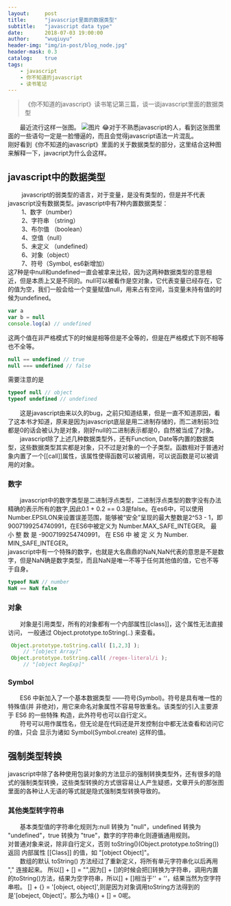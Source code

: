 ```yaml
---
layout:     post
title:      "javascript里面的数据类型"
subtitle:   "javascript data type"
date:       2018-07-03 19:00:00
author:     "wuqiuyu"
header-img: "img/in-post/blog_node.jpg"
header-mask: 0.3
catalog:    true
tags:
    - javascript
    - 你不知道的javascript
    - 读书笔记
---
```



> 《你不知道的javascript》读书笔记第三篇，谈一谈javascript里面的数据类型

&emsp;&emsp;最近流行这样一张图。
![图片](https://wx1.sinaimg.cn/mw690/cfce7b59ly1fsvakh6wbsj20hr0k4q77.jpg)
😂对于不熟悉javascript的人，看到这张图里面的一些语句一定是一脸懵逼的，而且会觉得javascript语法一片混乱。<br/>刚好看到《你不知道的javascript》里面的关于数据类型的部分，这里结合这种图来解释一下，javacript为什么会这样。
## javascript中的数据类型
&emsp;&emsp; javascript的弱类型的语言，对于变量，是没有类型的，但是并不代表javascript没有数据类型。javascript中有7种内置数据类型：<br/>
&emsp;&emsp; 1、数字（number）<br/>
&emsp;&emsp; 2、字符串 （string）<br/>
&emsp;&emsp; 3、布尔值 （boolean）<br/>
&emsp;&emsp; 4、空值（null）<br/>
&emsp;&emsp; 5、未定义 （undefined）<br/>
&emsp;&emsp; 6、对象（object）<br/>
&emsp;&emsp; 7、符号（Symbol, es6新增加）<br/>
这7种是中null和undefined一直会被拿来比较，因为这两种数据类型的意思相近，但是本质上又是不同的。null可以被看作是空对象，它代表变量已经存在，它的值为空，我们一般会给一个变量赋值null，用来占有空间，当变量未持有值的时候为undefined。
```javascript
var a
var b = null
console.log(a) // undefined
```
这两个值在非严格模式下的时候是相等但是不全等的，但是在严格模式下则不相等也不全等。
```javascript
null == undefined // true
null === undefined // false
```
需要注意的是
```javascript
typeof null // object
typeof undefined // undefined
```
&emsp;&emsp;这是javascript由来以久的bug，之前只知道结果，但是一直不知道原因，看了这本书才知道，原来是因为javascript底层是用二进制存储的，而二进制前3位都是0的话会被认为是对象，刚好null的二进制表示都是0，自然被当成了对象。<br/>
&emsp;&emsp;javascript除了上述几种数据类型外，还有Function, Date等内置的数据类型，这些数据类型其实都是对象，只不过是对象的一个子类型。函数相对于普通对象内置了一个[[call]]属性，该属性使得函数可以被调用，可以说函数是可以被调用的对象。<br/>
### 数字
&emsp;&emsp;javascript中的数字类型是二进制浮点类型，二进制浮点类型的数字没有办法精确的表示所有的数字,因此0.1 + 0.2 == 0.3是false。在es6中，可以使用Number.EPSILON来设置误差范围，能够被“安全”呈现的最大整数是2^53 - 1，即9007199254740991，在ES6中被定义为 Number.MAX_SAFE_INTEGER。 最 小 整 数 是 -9007199254740991， 在 ES6 中 被 定 义 为 Number. MIN_SAFE_INTEGER。<br/>
javascript中有一个特殊的数字，也就是大名鼎鼎的NaN,NaN代表的意思是不是数字，但是NaN确是数字类型，而且NaN是唯一不等于任何其他值的值，它也不等于自身。
```javascript
typeof NaN // number
NaN == NaN false
```
### 对象
&emsp;&emsp;对象是引用类型，所有的对象都有一个内部属性[[class]]，这个属性无法直接访问， 一般通过 Object.prototype.toString(..) 来查看。
```javascript
 Object.prototype.toString.call( [1,2,3] );
     // "[object Array]"
 Object.prototype.toString.call( /regex-literal/i );
     // "[object RegExp]"
```
### Symbol
&emsp;&emsp;ES6 中新加入了一个基本数据类型 ——符号(Symbol)。符号是具有唯一性的特殊值(并 非绝对)，用它来命名对象属性不容易导致重名。该类型的引入主要源于 ES6 的一些特殊 构造，此外符号也可以自行定义。<br/>
&emsp;&emsp;符号可以用作属性名，但无论是在代码还是开发控制台中都无法查看和访问它的值，只会 显示为诸如 Symbol(Symbol.create) 这样的值。
## 强制类型转换
javascript中除了各种使用包装对象的方法显示的强制转换类型外，还有很多的隐式的强制类型转换，这些类型转换的方式很容易让人产生疑惑，文章开头的那张图里面的各种让人无语的等式就是隐式强制类型转换导致的。
### 其他类型转字符串
&emsp;&emsp;基本类型值的字符串化规则为:null 转换为 "null"，undefined 转换为 "undefined"，true 转换为 "true"，数字的字符串化则遵循通用规则。<br/>对普通对象来说，除非自行定义，否则 toString()(Object.prototype.toString())返回 内部属性 [[Class]] 的值，如 "[object Object]"。<br/>
&emsp;&emsp;数组的默认 toString() 方法经过了重新定义，将所有单元字符串化以后再用 "," 连接起来。
所以[] + [] = "",因为[] + []的时候会把[]转换为字符串，调用内置的toString()方法，结果为空字符串，所以[] + []相当于'' + ''，结果当然为空字符串啦。
[] + {} = '[object, object]',则是因为对象调用toString方法得到的是'[obeject, 0bject]'。那么为啥{} + [] = 0呢。

